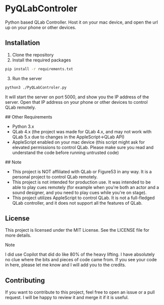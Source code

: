# PyQLabControler
Python based QLab Controller. Host it on your mac device, and open the url up on your phone or other devices.

## Installation
1. Clone the repository
2. Install the required packages
```bash
pip install -r requirements.txt
```
3. Run the server
```bash
python3 ./PyQLabControler.py
```
It will start the server on port 5000, and show you the IP address of the server. Open that IP address on your phone or other devices to control QLab remotely.

## Other Requirements
- Python 3.x
- QLab 4.x (the project was made for QLab 4.x, and may not work with QLab 5.x due to changes in the AppleScript->QLab API)
- AppleScript enabled on your mac device (this script might ask for elevated permissions to control QLab. Please make sure you read and understand the code before running untrusted code)

## Note
- This project is NOT affiliated with QLab or Figure53 in any way. It is a personal project to control QLab remotely.
- This project is not intended for production use. It was intended to be able to play cues remotely (for example when you're both an actor and a sound designer, and you need to play cues while you're on stage).
- This project utilizes AppleScript to control QLab. It is not a full-fledged QLab controller, and it does not support all the features of QLab.

## License
This project is licensed under the MIT License. See the LICENSE file for more details.
> [!NOTE]  
> I did use Copilot that did do like 80% of the heavy lifting. I have absolutely no clue where the bits and pieces of code came from. If you see your code in here, please let me know and I will add you to the credits.


## Contributing
If you want to contribute to this project, feel free to open an issue or a pull request. I will be happy to review it and merge it if it is useful.